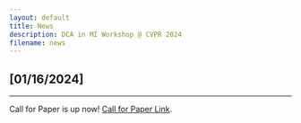 ```yaml
---
layout: default
title: News
description: DCA in MI Workshop @ CVPR 2024
filename: news
---
```


## [01/16/2024]
* * *
Call for Paper is up now! [Call for Paper Link](./call_for_paper.html).

